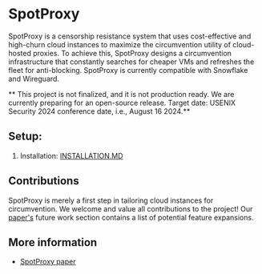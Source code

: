 # SpotProxy

SpotProxy is a censorship resistance system that uses cost-effective and high-churn cloud instances to maximize the circumvention utility of cloud-hosted proxies. To achieve this, SpotProxy designs a circumvention infrastructure that constantly searches for cheaper VMs and refreshes the fleet for anti-blocking. SpotProxy is currently compatible with Snowflake and Wireguard.

** This project is not finalized, and it is not production ready. We are currently preparing for an open-source release. Target date: USENIX Security 2024 conference date, i.e., August 16 2024.** 

## Setup: 

1. Installation: [INSTALLATION.MD](./docs/INSTALLATION.md)


## Contributions

SpotProxy is merely a first step in tailoring cloud instances for circumvention. We welcome and value all contributions to the project! Our [paper's](https://www.cs-pk.com/sec24-spotproxy-final.pdf) future work section contains a list of potential feature expansions. 

## More information

- [SpotProxy paper](https://www.cs-pk.com/sec24-spotproxy-final.pdf)

